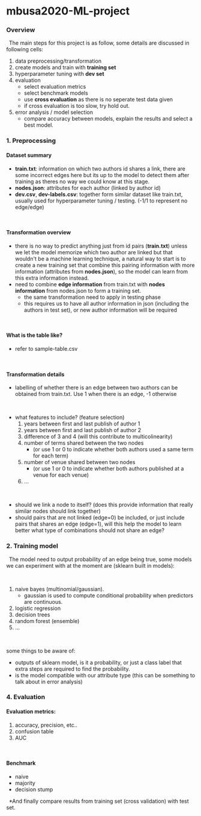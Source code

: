 # mbusa2020-ML-project

### Overview
<b>&nbsp;</b>
The main steps for this project is as follow, some details are discussed in following cells:
1. data preprocessing/transformation
2. create models and train with **training set**
3. hyperparameter tuning with **dev set**
4. evaluation
    - select evaluation metrics
    - select benchmark models
    - use **cross evaluation** as there is no seperate test data given
    - if cross evaluation is too slow, try hold out.
5. error analysis / model selection
    - compare accuracy between models, explain the results and select a best model.

### 1. Preprocessing
#### Dataset summary
* **train.txt**: information on which two authors id shares a link, there are some incorrect edges here but its up to the model to detect them after training as theres no way we could know at this stage.
* **nodes.json**: attributes for each author (linked by author id)
* **dev.csv**, **dev-labels.csv**: together form similar dataset like train.txt, usually used for hyperparameter tuning / testing. (-1/1 to represent no edge/edge)

<b>&nbsp;</b>
#### Transformation overview
* there is no way to predict anything just from id pairs (**train.txt**) unless we let the model memorize which two author are linked but that wouldn't be a machine learning technique, a natural way to start is to create a new training set that combine this pairing information with more information (attributes from **nodes.json**), so the model can learn from this extra information instead.
* need to combine **edge information** from train.txt with **nodes information** from nodes.json to form a training set. 
    * the same transformation need to apply in testing phase
    * this requires us to have all author information in json (including the authors in test set), or new author information will be required

<b>&nbsp;</b>
#### What is the table like?    
- refer to sample-table.csv

<b>&nbsp;</b>
#### Transformation details
* labelling of whether there is an edge between two authors can be obtained from train.txt. Use 1 when there is an edge, -1 otherwise

<b>&nbsp;</b>
* what features to include? (feature selection)
    1. years between first and last publish of author 1
    2. years between first and last publish of author 2
    3. difference of 3 and 4 (will this contribute to multicolinearity)
    4. number of terms shared between the two nodes 
        * (or use 1 or 0 to indicate whether both authors used a same term for each term)
    5. number of venue shared between two nodes
        * (or use 1 or 0 to indicate whether both authors published at a venue for each venue)
    6. ...
    
<b>&nbsp;</b>
* should we link a node to itself? (does this provide information that really similar nodes should link together)
* should pairs that are not linked (edge=0) be included, or just include pairs that shares an edge (edge=1), will this help the model to learn better what type of combinations should not share an edge?

### 2. Training model
<b>&nbsp;</b>
The model need to output probability of an edge being true, some models we can experiment with at the moment are (sklearn built in models):

<b>&nbsp;</b>
1. naive bayes (multinomial/gaussian). 
    - gaussian is used to compute conditional probability when predictors are continuous.
2. logistic regression
3. decision trees
4. random forest (ensemble)
5. ...

<b>&nbsp;</b>

some things to be aware of:
- outputs of sklearn model, is it a probability, or just a class label that extra steps are required to find the probability.
- is the model compatible with our attribute type (this can be something to talk about in error analysis)

### 4. Evaluation

#### Evaluation metrics:
1. accuracy, precision, etc..
2. confusion table
3. AUC

<b>&nbsp;</b>
#### Benchmark
- naive
- majority
- decision stump

<b>&nbsp;</b>
*And finally compare results from training set (cross validation) with test set.
